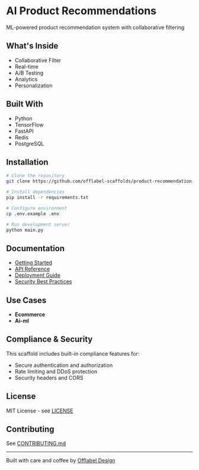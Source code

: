 # AI Product Recommendations

ML-powered product recommendation system with collaborative filtering

## What's Inside

- Collaborative Filter
- Real-time
- A/B Testing
- Analytics
- Personalization

## Built With

- Python
- TensorFlow
- FastAPI
- Redis
- PostgreSQL

## Installation

```bash
# Clone the repository
git clone https://github.com/offlabel-scaffolds/product-recommendation-engine

# Install dependencies
pip install -r requirements.txt

# Configure environment
cp .env.example .env

# Run development server
python main.py
```

## Documentation

- [Getting Started](./docs/getting-started.md)
- [API Reference](./docs/api-reference.md)
- [Deployment Guide](./docs/deployment.md)
- [Security Best Practices](./docs/security.md)

## Use Cases

- **Ecommerce**
- **Ai-ml**

## Compliance & Security

This scaffold includes built-in compliance features for:

- Secure authentication and authorization
- Rate limiting and DDoS protection
- Security headers and CORS

## License

MIT License - see [LICENSE](./LICENSE)

## Contributing

See [CONTRIBUTING.md](./CONTRIBUTING.md)

---

Built with care and coffee by [Offlabel Design](https://offlabel.design)
